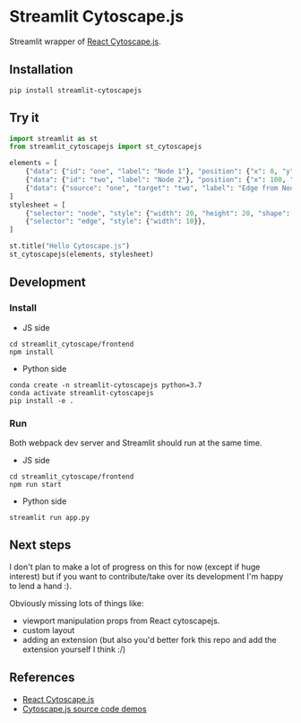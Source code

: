# Streamlit Cytoscape.js

Streamlit wrapper of [React Cytoscape.js](https://github.com/plotly/react-cytoscapejs).

## Installation

```
pip install streamlit-cytoscapejs
```

## Try it

```python
import streamlit as st
from streamlit_cytoscapejs import st_cytoscapejs

elements = [
    {"data": {"id": "one", "label": "Node 1"}, "position": {"x": 0, "y": 0}},
    {"data": {"id": "two", "label": "Node 2"}, "position": {"x": 100, "y": 0}},
    {"data": {"source": "one", "target": "two", "label": "Edge from Node1 to Node2"}},
]
stylesheet = [
    {"selector": "node", "style": {"width": 20, "height": 20, "shape": "rectangle"}},
    {"selector": "edge", "style": {"width": 10}},
]

st.title("Hello Cytoscape.js")
st_cytoscapejs(elements, stylesheet)
```

## Development

### Install

- JS side

```shell script
cd streamlit_cytoscape/frontend
npm install
```

- Python side

```shell script
conda create -n streamlit-cytoscapejs python=3.7
conda activate streamlit-cytoscapejs
pip install -e .
```

### Run

Both webpack dev server and Streamlit should run at the same time.

- JS side

```shell script
cd streamlit_cytoscape/frontend
npm run start
```

- Python side

```shell script
streamlit run app.py
```

## Next steps

I don't plan to make a lot of progress on this for now (except if huge interest) but if you want to contribute/take over its development I'm happy to lend a hand :).

Obviously missing lots of things like:

- viewport manipulation props from React cytoscapejs.
- custom layout
- adding an extension (but also you'd better fork this repo and add the extension yourself I think :/)

## References

- [React Cytoscape.js](https://github.com/plotly/react-cytoscapejs)
- [Cytoscape.js source code demos](https://github.com/cytoscape/cytoscape.js/tree/master/documentation/demos)
